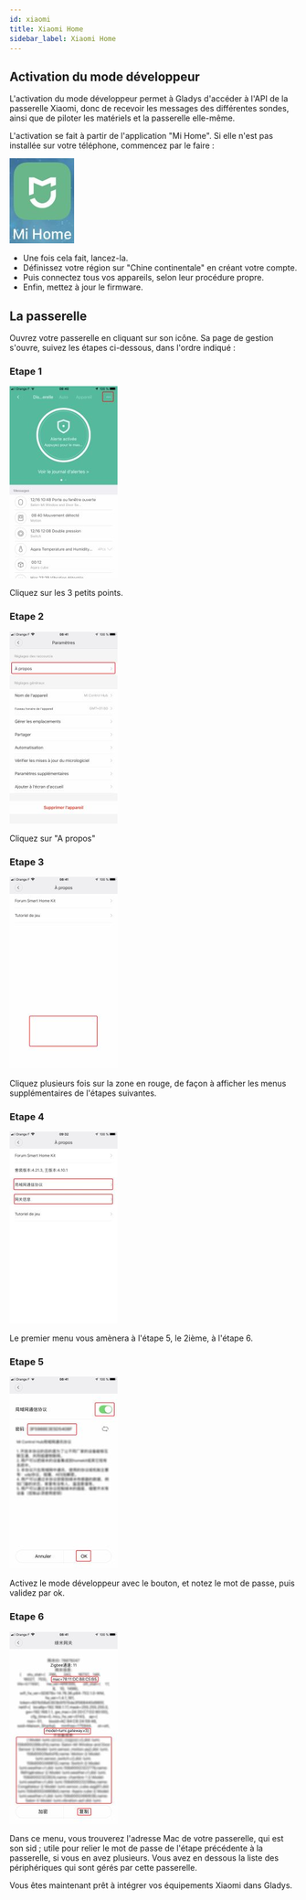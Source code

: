 ```yaml
---
id: xiaomi
title: Xiaomi Home
sidebar_label: Xiaomi Home
---
```


## Activation du mode développeur

L'activation du mode développeur permet à Gladys d'accéder à l'API de la passerelle Xiaomi, donc de recevoir les messages des différentes sondes, ainsi que de piloter les matériels et la passerelle elle-même.

L'activation se fait à partir de l'application "Mi Home". Si elle n'est pas installée sur votre téléphone, commencez par le faire :

![Xiaomi icon](../../../../../static/img/docs/fr/configuration/xiaomi/xiaomi-tuto-1.jpg)

- Une fois cela fait, lancez-la.
- Définissez votre région sur "Chine continentale" en créant votre compte.
- Puis connectez tous vos appareils, selon leur procédure propre.
- Enfin, mettez à jour le firmware.

## La passerelle

Ouvrez votre passerelle en cliquant sur son icône. Sa page de gestion s'ouvre, suivez les étapes ci-dessous, dans l'ordre indiqué :

### Etape 1

![Xiaomi Tuto 2](../../../../../static/img/docs/fr/configuration/xiaomi/xiaomi-tuto-2.jpg)

Cliquez sur les 3 petits points.

### Etape 2

![Xiaomi Tuto 3](../../../../../static/img/docs/fr/configuration/xiaomi/xiaomi-tuto-3.jpg)

Cliquez sur "A propos"

### Etape 3

![Xiaomi Tuto 4](../../../../../static/img/docs/fr/configuration/xiaomi/xiaomi-tuto-4.jpg)

Cliquez plusieurs fois sur la zone en rouge, de façon à afficher les menus supplémentaires de l'étapes suivantes.

### Etape 4

![Xiaomi Tuto 4](../../../../../static/img/docs/fr/configuration/xiaomi/xiaomi-tuto-5.jpg)

Le premier menu vous amènera à l'étape 5, le 2ième, à l'étape 6.

### Etape 5

![Xiaomi Tuto 5](../../../../../static/img/docs/fr/configuration/xiaomi/xiaomi-tuto-6.jpg)

Activez le mode développeur avec le bouton, et notez le mot de passe, puis validez par ok.

### Etape 6

![Xiaomi Tuto 6](../../../../../static/img/docs/fr/configuration/xiaomi/xiaomi-tuto-7.jpg)

Dans ce menu, vous trouverez l'adresse Mac de votre passerelle, qui est son sid ; utile pour relier le mot de passe de l'étape précédente à la passerelle, si vous en avez plusieurs. Vous avez en dessous la liste des périphériques qui sont gérés par cette passerelle.

Vous êtes maintenant prêt à intégrer vos équipements Xiaomi dans Gladys.
